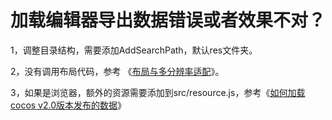# 加载编辑器导出数据错误或者效果不对？ #


1，调整目录结构，需要添加AddSearchPath，默认res文件夹。

2，没有调用布局代码，参考 《[布局与多分辨率适配](../../chapter3/UI/Layout/zh.html)》。

3，如果是浏览器，额外的资源需要添加到src/resource.js，参考《[如何加载cocos v2.0版本发布的数据](../../chapter3/HowToCode/LoadExportData/zh.html)》



